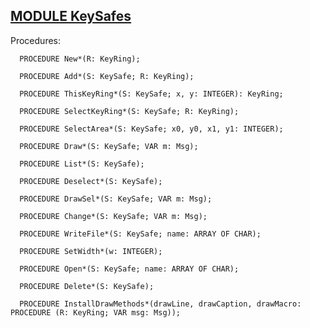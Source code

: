 
## [MODULE KeySafes](https://github.com/io-core/Attest/blob/main/KeySafes.Mod)

Procedures:

```
  PROCEDURE New*(R: KeyRing);
```
```
  PROCEDURE Add*(S: KeySafe; R: KeyRing);
```
```
  PROCEDURE ThisKeyRing*(S: KeySafe; x, y: INTEGER): KeyRing;
```
```
  PROCEDURE SelectKeyRing*(S: KeySafe; R: KeyRing);
```
```
  PROCEDURE SelectArea*(S: KeySafe; x0, y0, x1, y1: INTEGER);
```
```
  PROCEDURE Draw*(S: KeySafe; VAR m: Msg);
```
```
  PROCEDURE List*(S: KeySafe);
```
```
  PROCEDURE Deselect*(S: KeySafe);
```
```
  PROCEDURE DrawSel*(S: KeySafe; VAR m: Msg);
```
```
  PROCEDURE Change*(S: KeySafe; VAR m: Msg);
```
```
  PROCEDURE WriteFile*(S: KeySafe; name: ARRAY OF CHAR);
```
```
  PROCEDURE SetWidth*(w: INTEGER);
```
```
  PROCEDURE Open*(S: KeySafe; name: ARRAY OF CHAR);
```
```
  PROCEDURE Delete*(S: KeySafe);
```
```
  PROCEDURE InstallDrawMethods*(drawLine, drawCaption, drawMacro: PROCEDURE (R: KeyRing; VAR msg: Msg));
```
